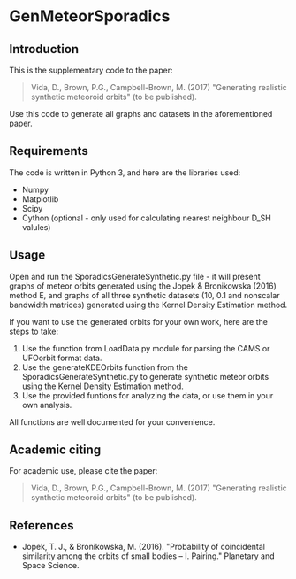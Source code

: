 # GenMeteorSporadics

## Introduction
This is the supplementary code to the paper:
> Vida, D., Brown, P.G., Campbell-Brown, M. (2017) "Generating realistic synthetic meteoroid orbits" (to be published).

Use this code to generate all graphs and datasets in the aforementioned paper.

## Requirements
The code is written in Python 3, and here are the libraries used:

- Numpy
- Matplotlib
- Scipy
- Cython (optional - only used for calculating nearest neighbour D_SH valules)


## Usage
Open and run the SporadicsGenerateSynthetic.py file - it will present graphs of meteor orbits generated using the Jopek & Bronikowska (2016) method E, and graphs of all three synthetic datasets (10, 0.1 and nonscalar bandwidth matrices) generated using the Kernel Density Estimation method.

If you want to use the generated orbits for your own work, here are the steps to take:

1. Use the function from LoadData.py module for parsing the CAMS or UFOorbit format data.
2. Use the generateKDEOrbits function from the SporadicsGenerateSynthetic.py to generate synthetic meteor orbits using the Kernel Density Estimation method.
3. Use the provided funtions for analyzing the data, or use them in your own analysis.

All functions are well documented for your convenience.

## Academic citing
For academic use, please cite the paper:
> Vida, D., Brown, P.G., Campbell-Brown, M. (2017) "Generating realistic synthetic meteoroid orbits" (to be published).

## References
- Jopek, T. J., & Bronikowska, M. (2016). "Probability of coincidental similarity among the orbits of small bodies – I. Pairing." Planetary and Space Science.
